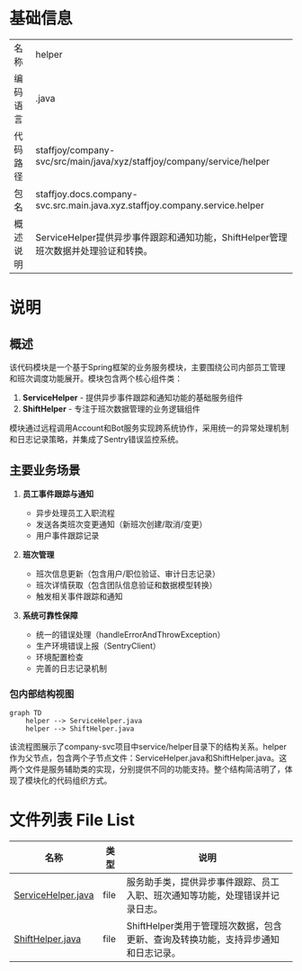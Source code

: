 # 基础信息

|      |      |
|------|------|
| 名称 | helper |
| 编码语言 | .java |
| 代码路径 | staffjoy/company-svc/src/main/java/xyz/staffjoy/company/service/helper |
| 包名 | staffjoy.docs.company-svc.src.main.java.xyz.staffjoy.company.service.helper |
| 概述说明 | ServiceHelper提供异步事件跟踪和通知功能，ShiftHelper管理班次数据并处理验证和转换。 |

# 说明

## 概述

该代码模块是一个基于Spring框架的业务服务模块，主要围绕公司内部员工管理和班次调度功能展开。模块包含两个核心组件类：

1. **ServiceHelper** - 提供异步事件跟踪和通知功能的基础服务组件
2. **ShiftHelper** - 专注于班次数据管理的业务逻辑组件

模块通过远程调用Account和Bot服务实现跨系统协作，采用统一的异常处理机制和日志记录策略，并集成了Sentry错误监控系统。

## 主要业务场景

1. **员工事件跟踪与通知**
   - 异步处理员工入职流程
   - 发送各类班次变更通知（新班次创建/取消/变更）
   - 用户事件跟踪记录

2. **班次管理**
   - 班次信息更新（包含用户/职位验证、审计日志记录）
   - 班次详情获取（包含团队信息验证和数据模型转换）
   - 触发相关事件跟踪和通知

3. **系统可靠性保障**
   - 统一的错误处理（handleErrorAndThrowException）
   - 生产环境错误上报（SentryClient）
   - 环境配置检查
   - 完善的日志记录机制


### 包内部结构视图

```mermaid
graph TD
    helper --> ServiceHelper.java
    helper --> ShiftHelper.java
```

该流程图展示了company-svc项目中service/helper目录下的结构关系。helper作为父节点，包含两个子节点文件：ServiceHelper.java和ShiftHelper.java。这两个文件是服务辅助类的实现，分别提供不同的功能支持。整个结构简洁明了，体现了模块化的代码组织方式。

# 文件列表 File List

| 名称   | 类型  | 说明 |
|-------|------|-------------|
| [ServiceHelper.java](ServiceHelper.md) | file | 服务助手类，提供异步事件跟踪、员工入职、班次通知等功能，处理错误并记录日志。 |
| [ShiftHelper.java](ShiftHelper.md) | file | ShiftHelper类用于管理班次数据，包含更新、查询及转换功能，支持异步通知和日志记录。 |


